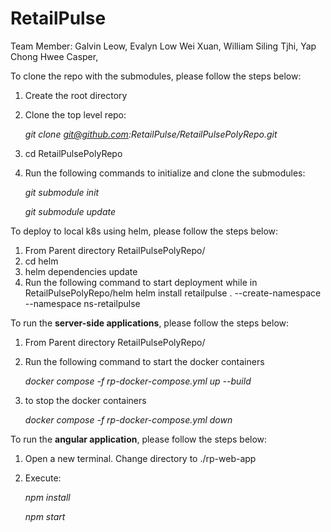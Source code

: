 # RetailPulse

Team Member:
Galvin Leow,
Evalyn Low Wei Xuan,
William Siling Tjhi,
Yap Chong Hwee Casper,

To clone the repo with the submodules, please follow the steps below:
1. Create the root directory
2. Clone the top level repo:
   
   _git clone git@github.com:RetailPulse/RetailPulsePolyRepo.git_

3. cd RetailPulsePolyRepo 
4. Run the following commands to initialize and clone the submodules:
   
   _git submodule init_

   _git submodule update_

To deploy to local k8s using helm, please follow the steps below:
1. From Parent directory RetailPulsePolyRepo/
2. cd helm
3. helm dependencies update
2. Run the following command to start deployment while in RetailPulsePolyRepo/helm
    helm install retailpulse . --create-namespace --namespace ns-retailpulse

To run the **server-side applications**, please follow the steps below:
1. From Parent directory RetailPulsePolyRepo/
2. Run the following command to start the docker containers

   _docker compose -f rp-docker-compose.yml up --build_
3. to stop the docker containers

   _docker compose -f rp-docker-compose.yml down_

To run the **angular application**, please follow the steps below:
1. Open a new terminal. Change directory to ./rp-web-app
2. Execute:

   _npm install_

   _npm start_


[//]: # (To Run:)

[//]: # (1. Change directory to ./deploy/build_docker)

[//]: # (2. Execute:)

[//]: # (    docker rmi mysql-access:0.2.0)

[//]: # (    docker build -t mysql-access:0.2.0 -f build_access_sql.dockerfile .)

[//]: # (3. Change directory to ./deploy)

[//]: # (4. Execute:)

[//]: # (    docker compose -f 0_mysql_access.yaml up -d)

[//]: # (    docker compose -f 1_mysql_RP.yaml up -d)

[//]: # (5. Open a new terminal. Change directory to ./identity-access-management.)

[//]: # (6. Execute:)

[//]: # (  mvn clean install)

[//]: # (  mvn spring-boot:run)

[//]: # (7. Open a new terminal. Change directory to ./backend.)

[//]: # (8. Execute:)

[//]: # (  mvn clean install)

[//]: # (  mvn spring-boot:run)

[//]: # (9. Open a new terminal. Change directory to ./rp-web-app.)

[//]: # (10. Execute:)

[//]: # (  npm install)

[//]: # (  npm start)
